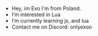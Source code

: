 - Hey, im Exo I'm from Poland.
- I’m interested in Lua
- I’m currently learning js, and lua 
- Contact me on Discord: onlyexoo
